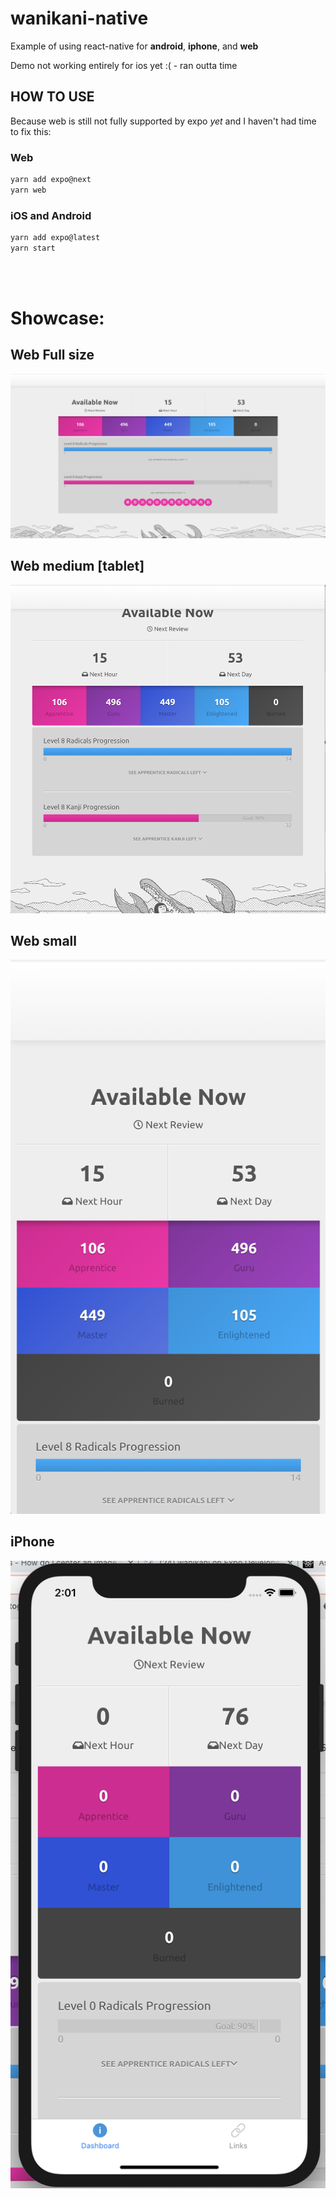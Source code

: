 # wanikani-native

Example of using react-native for **android**, **iphone**, and **web**

Demo not working entirely for ios yet :( - ran outta time

## HOW TO USE
Because web is still not fully supported by expo *yet* and I haven't had time to fix this:

### Web
```sh
yarn add expo@next
yarn web
```

### iOS and Android
```sh
yarn add expo@latest
yarn start
```

<br>
<br>

# Showcase:


## Web Full size
![alt text](https://github.com/CraigglesO/wanikani-native/blob/master/showcase/full.png)

## Web medium [tablet]
![alt text](https://github.com/CraigglesO/wanikani-native/blob/master/showcase/med.png)

## Web small
![alt text](https://github.com/CraigglesO/wanikani-native/blob/master/showcase/small.png)

## iPhone
![alt text](https://github.com/CraigglesO/wanikani-native/blob/master/showcase/iphone.png)
